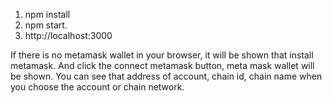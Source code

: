 1. npm install
2. npm start.
3. http://localhost:3000

If there is no metamask wallet in your browser, it will be shown that install metamask.
And click the connect metamask button, meta mask wallet will be shown.
You can see that address of account, chain id, chain name when you choose the account or chain network.  